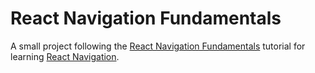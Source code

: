 # React Navigation Fundamentals

A small project following the [React Navigation Fundamentals](https://reactnavigation.org/docs/getting-started) tutorial for learning [React Navigation](https://reactnavigation.org/).
